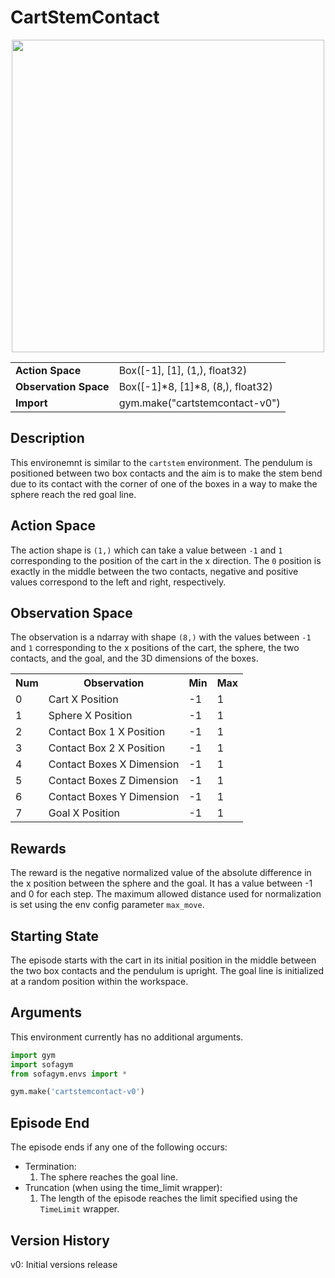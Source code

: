 # CartStemContact


<center>
    <img src="../../../images/cartstemcontact-v0.png" width="500"/>


  <table>
    <tr>
      <td><b>Action Space</b></td>
      <td>Box([-1], [1], (1,), float32)</td>
    </tr>
    <tr>
      <td><b>Observation Space</b></td>
      <td>Box([-1]*8, [1]*8, (8,), float32)</td>
    </tr>
    <tr>
      <td><b>Import</b></td>
      <td>gym.make("cartstemcontact-v0")</td>
    </tr>
  </table>
</center>


## Description
This environemnt is similar to the `cartstem` environment. The pendulum is positioned between two box contacts and the aim is to make the stem bend due to its contact with the corner of one of the boxes in a way to make the sphere reach the red goal line.


## Action Space
The action shape is `(1,)` which can take a value between `-1` and `1` corresponding to the position of the cart in the x direction. The `0` position is exactly in the middle between the two contacts, negative and positive values correspond to the left and right, respectively.


## Observation Space
The observation is a ndarray with shape `(8,)` with the values between `-1` and `1` corresponding to the x positions of the cart, the sphere, the two contacts, and the goal, and the 3D dimensions of the boxes.

<center>
  <table>
    <tr>
      <th>Num</th>
      <th>Observation</th>
      <th>Min</th>
      <th>Max</th>
    </tr>
    <tr>
      <td>0</td>
      <td>Cart X Position</td>
      <td>-1</td>
      <td>1</td>
    </tr>
    <tr>
      <td>1</td>
      <td>Sphere X Position</td>
      <td>-1</td>
      <td>1</td>
    </tr>
    <tr>
      <td>2</td>
      <td>Contact Box 1 X Position</td>
      <td>-1</td>
      <td>1</td>
    </tr>
    <tr>
      <td>3</td>
      <td>Contact Box 2 X Position</td>
      <td>-1</td>
      <td>1</td>
    </tr>
    <tr>
      <td>4</td>
      <td>Contact Boxes X Dimension</td>
      <td>-1</td>
      <td>1</td>
    </tr>
    <tr>
      <td>5</td>
      <td>Contact Boxes Z Dimension</td>
      <td>-1</td>
      <td>1</td>
    </tr>
    <tr>
      <td>6</td>
      <td>Contact Boxes Y Dimension</td>
      <td>-1</td>
      <td>1</td>
    </tr>
    <tr>
      <td>7</td>
      <td>Goal X Position</td>
      <td>-1</td>
      <td>1</td>
    </tr>
  </table>
</center>


## Rewards
The reward is the negative normalized value of the absolute difference in the x position between the sphere and the goal. It has a value between -1 and 0 for each step. The maximum allowed distance used for normalization is set using the env config parameter `max_move`.


## Starting State
The episode starts with the cart in its initial position in the middle between the two box contacts and the pendulum is upright. The goal line is initialized at a random position within the workspace.


## Arguments
This environment currently has no additional arguments.

```python
import gym
import sofagym
from sofagym.envs import *

gym.make('cartstemcontact-v0')
```


## Episode End
The episode ends if any one of the following occurs:
- Termination: 
  1. The sphere reaches the goal line.
- Truncation (when using the time_limit wrapper): 
    1. The length of the episode reaches the limit specified using the `TimeLimit` wrapper.


## Version History
v0: Initial versions release